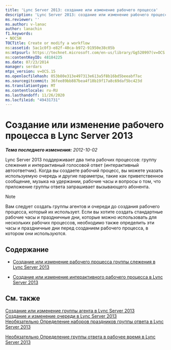 ```yaml
---
title: 'Lync Server 2013: создание или изменение рабочего процесса'
description: 'Lync Server 2013: создание или изменение рабочего процесса.'
ms.reviewer: ''
ms.author: v-lanac
author: lanachin
f1.keywords:
- NOCSH
TOCTitle: Create or modify a workflow
ms:assetid: 5ac1c0f3-e82f-40ca-b972-91950e38c05b
ms:mtpsurl: https://technet.microsoft.com/en-us/library/Gg520997(v=OCS.15)
ms:contentKeyID: 48184225
ms.date: 07/23/2014
manager: serdars
mtps_version: v=OCS.15
ms.openlocfilehash: 053b80e313e497313e613a5f8b16bd5beeabf7ac
ms.sourcegitcommit: 36fee89bb887bea4f18b19f17a8c69daf5bc423d
ms.translationtype: MT
ms.contentlocale: ru-RU
ms.lasthandoff: 11/26/2020
ms.locfileid: "49431731"
---
```

# <a name="create-or-modify-a-workflow-in-lync-server-2013"></a>Создание или изменение рабочего процесса в Lync Server 2013

<div data-xmlns="http://www.w3.org/1999/xhtml">

<div class="topic" data-xmlns="http://www.w3.org/1999/xhtml" data-msxsl="urn:schemas-microsoft-com:xslt" data-cs="https://msdn.microsoft.com/">

<div data-asp="https://msdn2.microsoft.com/asp">



</div>

<div id="mainSection">

<div id="mainBody">

<span> </span>

_**Тема последнего изменения:** 2012-10-02_

Lync Server 2013 поддерживает два типа рабочих процессов: группу слежения и интерактивный голосовой ответ (интерактивный автоответчик). Когда вы создаете рабочий процесс, вы можете указать используемую очередь и другие параметры, такие как приветственное сообщение, музыка на удержании, рабочие часы и вопросы о том, что приложение группы ответа запрашивает вызывающего абонента.

<div>


> [!NOTE]  
> Вам следует создать группы агентов и очереди до создания рабочего процесса, который их использует. Если вы хотите создать стандартные рабочие часы и праздничные дни, которые можно использовать для нескольких рабочих процессов, необходимо также определить эти часы и праздничные дни перед созданием рабочего процесса, в котором они используются.



</div>

<div>

## <a name="in-this-section"></a>Содержание

  - [Создание или изменение рабочего процесса группы слежения в Lync Server 2013](lync-server-2013-create-or-modify-a-hunt-group-workflow.md)

  - [Создание или изменение интерактивного рабочего процесса в Lync Server 2013](lync-server-2013-create-or-modify-an-interactive-workflow.md)

</div>

<div>

## <a name="see-also"></a>См. также


[Создание или изменение группы агента в Lync Server 2013](lync-server-2013-create-or-modify-an-agent-group.md)  
[Создание и изменение очереди в Lync Server 2013](lync-server-2013-create-or-modify-a-queue.md)  
[Необязательно Определение наборов праздников группы ответа в Lync Server 2013](lync-server-2013-optional-define-response-group-holiday-sets.md)  


[Необязательно Определение группы ответа в рабочее время в Lync Server 2013](lync-server-2013-optional-define-response-group-business-hours.md)  
  

</div>

</div>

<span> </span>

</div>

</div>

</div>

